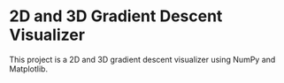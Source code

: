 # 2D and 3D Gradient Descent Visualizer
This project is a 2D and 3D gradient descent visualizer using NumPy and Matplotlib.
